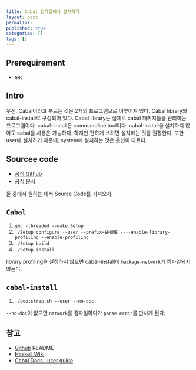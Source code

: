 ```yaml
---
title: Cabal 컴파일해서 설치하기
layout: post
permalink:
published: true
categories: []
tags: []
---
```


## Prerequirement

- `GHC`

## Intro

우선, Cabal이라고 부르는 것은 2개의 프로그램으로 이루어져 있다. Cabal library와 cabal-install로 구성되어 있다. Cabal library는 실제로 cabal 패키지들을 관리하는 프로그램이다. cabal-install은 commandline tool이다. cabal-install을 설치하지 않아도 cabal을 사용은 가능하다. 하지만 편하게 쓰려면 설치하는 것을 권장한다. 또한 user에 설치하기 때문에, system에 설치하는 것은 옵션이 다르다.

## Sourcee code

- [공식 Github](https://github.com/haskell/cabal)
- [공식 문서](https://www.haskell.org/cabal/download.html)

둘 중에서 원하는 데서 Source Code를 가져오자.

## `Cabal`

1. `ghc -threaded --make Setup`
1. `./Setup configure --user --prefix=$HOME ----enable-library-profiling --enable-profiling`
1. `./Setup build`
1. `./Setup install`

library profiling을 설정하지 않으면 cabal-install에 `hackage-network`가 컴파일되지 않는다.

## `cabal-install`

1. `./bootstrap.sh --user --no-doc`

`--no-doc`이 없으면 `network`를 컴파일하다가 `parse error`를 만나게 된다.

## 참고

- [Github](https://github.com/haskell/cabal) README
- [Haskell Wiki](https://wiki.haskell.org/Cabal-Install#Unix)
- [Cabal Docs : user guide](https://www.haskell.org/cabal/release/cabal-latest/doc/users-guide/installing-packages.html#building-and-installing-a-user-package)